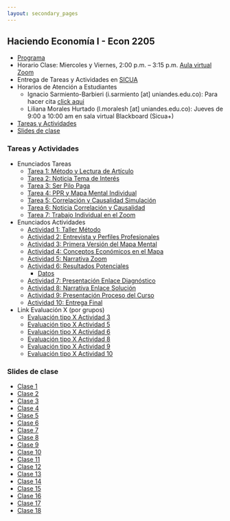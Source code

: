 ```yaml
---
layout: secondary_pages
---
```


## Haciendo Economía I - Econ 2205

- [Programa](he1/Syllabus_HE1.pdf)
- Horario Clase: Miercoles y Viernes, 2:00 p.m. – 3:15 p.m. [Aula virtual Zoom](https://uniandes-edu-co.zoom.us/j/82680545784)
- Entrega de Tareas y Actividades en [SICUA](https://sicuaplus.uniandes.edu.co/)
- Horarios de Atención a Estudiantes
	- Ignacio Sarmiento-Barbieri (i.sarmiento [at] uniandes.edu.co): Para hacer cita [click aqui](https://calendly.com/i-sarmiento/horarios-atencion-estudiantes)
	- Liliana Morales Hurtado (l.moralesh [at] uniandes.edu.co):  Jueves de 9:00 a 10:00 am en sala virtual Blackboard (Sicua+)
- [Tareas y Actividades](#tareas-y-actividades) 
- [Slides de clase](#slides-de-clase) 

	
 
### Tareas y Actividades
- Enunciados Tareas
	-  [Tarea 1: Método y Lectura de Artículo](he1/talleres/he1-20211-ndr-enunciado-t1-leer-teeth.pdf)
	-  [Tarea 2: Noticia Tema de Interés](he1/talleres/he1-20211-ndr-enunciado-t2-noticia-tema-interes.pdf)
	-  [Tarea 3: Ser Pilo Paga](he1/talleres/he1-20211-ndr-enunciado-t3-ser-pilo-paga.pdf)
	-  [Tarea 4: PPR y Mapa Mental Individual](he1/talleres/he1-20211-ndr-enunciado-a4-conceptos-mapa.pdf)
	-  [Tarea 5: Correlación y Causalidad Simulación](he1/talleres/he1-20211-ndr-enunciado-t5-correl-y-causa.pdf)
	-  [Tarea 6: Noticia Correlación y Causalidad](he1/talleres/he1-20211-ndr-enunciado-t6-falacia.pdf)
	-  [Tarea 7: Trabajo Individual en el Zoom](he1/talleres/he1-20211-enunciado-t7-zoom-individual.pdf)
- Enunciados Actividades
	-  [Actividad 1: Taller Método](he1/talleres/he1-20211-ndr-enunciado-a1-taller-metodo.pdf)
	-  [Actividad 2: Entrevista y Perfiles Profesionales](he1/talleres/he1-20211-ndr-enunciado-a2-entrevista.pdf)
	-  [Actividad 3: Primera Versión del Mapa Mental](he1/talleres/he1-20211-ndr-enunciado-a3-primer-mapa.pdf)
	-  [Actividad 4: Conceptos Económicos en el Mapa](he1/talleres/he1-20211-enunciado-a4-conceptos-mapa.pdf)
	-  [Actividad 5: Narrativa Zoom](he1/talleres/he1-20211-enunciado-a5-narrativa-zoom.pdf)
	-  [Actividad 6: Resultados Potenciales](he1/talleres/he1-20211-enunciado-a6-resultados-potenciales.pdf) 
		-	[Datos](he1/talleres/he1-taller-datos.zip)
	-  [Actividad 7: Presentación Enlace Diagnóstico](he1/talleres/he1-20211-enunciado-a7-pres-diagnostico.pdf)
	-  [Actividad 8: Narrativa Enlace Solución](he1/talleres/he1-20211-enunciado-a8-narrativa-solucion.pdf)
	-  [Actividad 9: Presentación Proceso del Curso](he1/talleres/he1-20211-enunciado-a9-presentacion-proceso.pdf)
	-  [Actividad 10: Entrega Final](he1/talleres/he1-20211-enunciado-a10-entrega-final.pdf)
- Link Evaluación X (por grupos) 
	-  [Evaluación tipo X Actividad 3](https://docs.google.com/forms/d/e/1FAIpQLSdx5qAaOu0zScf4vL8M-YH8j0D0Rr17aLCKbo5Iyls-OA65RQ/formResponse)
	-  [Evaluación tipo X Actividad 5](https://forms.gle/7Wxzyt6kYo61gA1h6)
	-  [Evaluación tipo X Actividad 6](https://forms.gle/Hj5ZQs7fDR7JAgFy7)
	-  [Evaluación tipo X Actividad 8](https://forms.gle/fwTvQ5MSUJJ1uBvx5)
	-  [Evaluación tipo X Actividad 9](https://forms.gle/44yg5WeYrAWczBq2A)
	-  [Evaluación tipo X Actividad 10](https://forms.gle/wSiL685HYZKudmam7)


### Slides de clase

- [Clase 1](he1/clases/Lecture1.pdf)
- [Clase 2](he1/clases/Lecture2.pdf)
- [Clase 3](he1/clases/Lecture3.pdf)
- [Clase 4](he1/clases/Lecture4.pdf)
- [Clase 5](he1/clases/Lecture5.pdf)
- [Clase 6](he1/clases/Lecture6.pdf)
- [Clase 7](he1/clases/Lecture7.pdf)
- [Clase 8](he1/clases/Lecture8.pdf)
- [Clase 9](he1/clases/Lecture9.pdf)
- [Clase 10](he1/clases/Lecture10.pdf)
- [Clase 11](he1/clases/Lecture11.pdf)
- [Clase 12](he1/clases/Lecture12.pdf)
- [Clase 13](he1/clases/Lecture13.pdf)
- [Clase 14](he1/clases/Lecture14.pdf)
- [Clase 15](he1/clases/Lecture15.pdf)
- [Clase 16](he1/clases/Lecture16.pdf)
- [Clase 17](he1/clases/Lecture17.pdf)
- [Clase 18](he1/clases/Lecture18.pdf)


